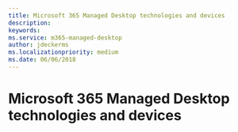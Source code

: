 ```yaml
---
title: Microsoft 365 Managed Desktop technologies and devices
description:  
keywords: 
ms.service: m365-managed-desktop
author: jdeckerms
ms.localizationpriority: medium
ms.date: 06/06/2018
---
```


# Microsoft 365 Managed Desktop technologies and devices